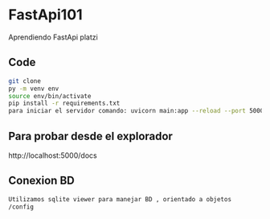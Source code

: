 # FastApi101
Aprendiendo FastApi platzi


## Code
```sh
git clone
py -m venv env 
source env/bin/activate 
pip install -r requirements.txt 
para iniciar el servidor comando: uvicorn main:app --reload --port 5000
```
## Para probar desde el explorador

http://localhost:5000/docs

## Conexion BD
```sh
Utilizamos sqlite viewer para manejar BD , orientado a objetos
/config

``` 